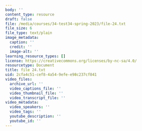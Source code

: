 ```yaml
---
body: ''
content_type: resource
draft: false
file: /media/courses/34-test34-spring-2023/file-24.txt
file_size: 6
file_type: text/plain
image_metadata:
  caption: ''
  credit: ''
  image-alt: ''
learning_resource_types: []
license: https://creativecommons.org/licenses/by-nc-sa/4.0/
resourcetype: Document
title: file 24.txt
uid: 2cfa4c51-cef8-4a54-9efe-e98c237cf841
video_files:
  archive_url: ''
  video_captions_file: ''
  video_thumbnail_file: ''
  video_transcript_file: ''
video_metadata:
  video_speakers: ''
  video_tags: ''
  youtube_description: ''
  youtube_id: ''
---
```

